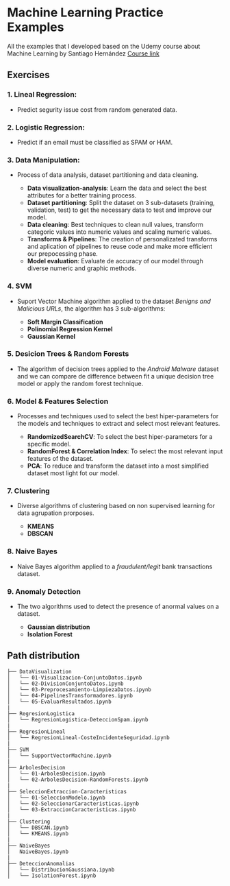 # Machine Learning Practice Examples

All the examples that I developed based on the Udemy course about Machine Learning
by Santiago Hernández [Course link](https://www.udemy.com/course/machine-learning-desde-cero/) 

## Exercises

### 1. Lineal Regression:
- Predict segurity issue cost from random generated data.

### 2. Logistic Regression:
- Predict if an email must be classified as SPAM or HAM.

### 3. Data Manipulation:
- Process of data analysis, dataset partitioning and data cleaning.

    * **Data visualization-analysis**: Learn the data and select the best attributes for a better training process. 
    * **Dataset partitioning**: Split the dataset on 3 sub-datasets (training, validation, test)
    to get the necessary data to test and improve our model.
    * **Data cleaning**: Best techniques to clean null values, transform categoric values into
    numeric values and scaling numeric values.
    * **Transforms & Pipelines**: The creation of personalizated transforms and
    aplication of pipelines to reuse code and make more efficient our prepocessing phase. 
    * **Model evaluation**: Evaluate de accuracy of our model through diverse numeric and
    graphic methods.

### 4. SVM
- Suport Vector Machine algorithm applied to the dataset *Benigns and Malicious URLs*, the algorithm has 3 sub-algorithms:

    * **Soft Margin Classification**
    * **Polinomial Regression Kernel**
    * **Gaussian Kernel**

### 5. Desicion Trees & Random Forests
- The algorithm of decision trees applied to the *Android Malware* dataset and 
we can compare de difference between fit a unique decision tree model or apply
the random forest technique.

### 6. Model & Features Selection
- Processes and techniques used to select the best hiper-parameters for the 
models and techniques to extract and select most relevant features.

    * **RandomizedSearchCV**: To select the best hiper-parameters for a 
    specific model.
    * **RandomForest & Correlation Index**: To select the most relevant input
    features of the dataset.
    * **PCA**: To reduce and transform the dataset into a most simplified dataset
    most light fot our model.

### 7. Clustering
- Diverse algorithms of clustering based on non supervised learning for data
agrupation prorposes.

    * **KMEANS**
    * **DBSCAN**

### 8. Naive Bayes
- Naive Bayes algorithm applied to a *fraudulent/legit* bank transactions
dataset.

### 9. Anomaly Detection
- The two algorithms used to detect the presence of anormal values
on a dataset.

    * **Gaussian distribution**
    * **Isolation Forest**


## Path distribution

    ├── DataVisualization
    │   └── 01-Visualizacion-ConjuntoDatos.ipynb
    │   └── 02-DivisionConjuntoDatos.ipynb
    │   └── 03-Preprocesamiento-LimpiezaDatos.ipynb
    │   └── 04-PipelinesTransformadores.ipynb
    │   └── 05-EvaluarResultados.ipynb
    |
    ├── RegresionLogistica
    │   └── RegresionLogistica-DeteccionSpam.ipynb
    |
    ├── RegresionLineal
    │   └── RegresionLineal-CosteIncidenteSeguridad.ipynb
    |
    ├── SVM
    │   └── SupportVectorMachine.ipynb
    |
    ├── ArbolesDecision
    │   └── 01-ArbolesDecision.ipynb
    │   └── 02-ArbolesDecision-RandomForests.ipynb
    |
    ├── SeleccionExtraccion-Caracteristicas
    │   └── 01-SeleccionModelo.ipynb
    │   └── 02-SeleccionarCaracteristicas.ipynb
    │   └── 03-ExtraccionCaracteristicas.ipynb
    |
    ├── Clustering
    │   └── DBSCAN.ipynb
    │   └── KMEANS.ipynb
    |
    ├── NaiveBayes
    │   NaiveBayes.ipynb
    |
    ├── DeteccionAnomalias
    │   └── DistribucionGaussiana.ipynb
    │   └── IsolationForest.ipynb